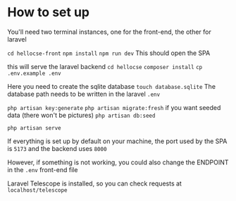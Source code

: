 # How to set up


You'll need two terminal instances, one for the front-end, the other for laravel

`cd hellocse-front`
`npm install`
`npm run dev`
This should open the SPA

this will serve the laravel backend
`cd hellocse`
`composer install`
`cp .env.example .env`

Here you need to create the sqlite database 
`touch database.sqlite` 
The database path needs to be written in the laravel `.env`

`php artisan key:generate`
`php artisan migrate:fresh`
if you want seeded data (there won't be pictures)
`php artisan db:seed`

`php artisan serve`

If everything is set up by default on your machine, the port used by the SPA is `5173` 
and the backend uses `8000`

However, if something is not working, you could also change the ENDPOINT in the `.env` front-end file

Laravel Telescope is installed, so you can check requests at `localhost/telescope`
